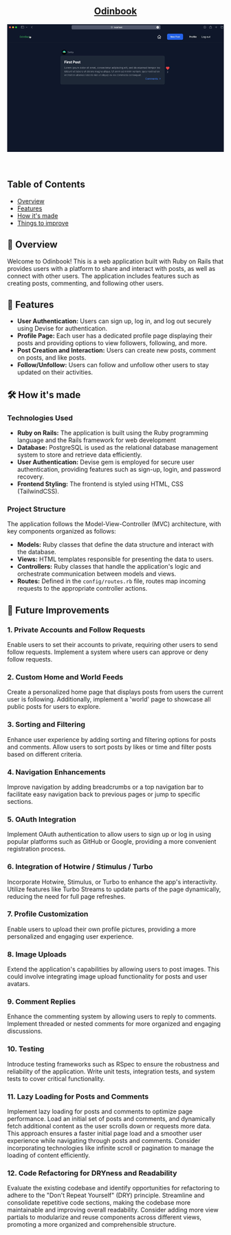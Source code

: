 <h2 align="center"><u>Odinbook</u></h2>

![odinbook preview](app/assets/images/odinbookpreviewV1.gif)

<p align="center">
<br>
</p>


## Table of Contents
+ [Overview](#overview)
+ [Features](#features)
+ [How it's made](#how_its_made)
+ [Things to improve](#things_to_improve)


## 📖 Overview <a name = "overview"></a>

Welcome to Odinbook! This is a web application built with Ruby on Rails that provides users with a platform to share and interact with posts, as well as connect with other users. The application includes features such as creating posts, commenting, and following other users.


## 🚀 Features <a name = "features"></a>

- **User Authentication:** Users can sign up, log in, and log out securely using Devise for authentication.
- **Profile Page:** Each user has a dedicated profile page displaying their posts and providing options to view followers, following, and more.
- **Post Creation and Interaction:** Users can create new posts, comment on posts, and like posts.
- **Follow/Unfollow:** Users can follow and unfollow other users to stay updated on their activities.


## 🛠️ How it's made <a name = "how_its_made"></a>

### Technologies Used

- **Ruby on Rails:** The application is built using the Ruby programming language and the Rails framework for web development
- **Database:** PostgreSQL is used as the relational database management system to store and retrieve data efficiently.
- **User Authentication:** Devise gem is employed for secure user authentication, providing features such as sign-up, login, and password recovery.
- **Frontend Styling:** The frontend is styled using HTML, CSS (TailwindCSS).

### Project Structure

The application follows the Model-View-Controller (MVC) architecture, with key components organized as follows:

- **Models:** Ruby classes that define the data structure and interact with the database.
- **Views:** HTML templates responsible for presenting the data to users.
- **Controllers:** Ruby classes that handle the application's logic and orchestrate communication between models and views.
- **Routes:** Defined in the ```config/routes.rb``` file, routes map incoming requests to the appropriate controller actions.


## 🚧 Future Improvements <a name = "future_improvements"></a>

### 1. Private Accounts and Follow Requests

Enable users to set their accounts to private, requiring other users to send follow requests. Implement a system where users can approve or deny follow requests.

### 2. Custom Home and World Feeds

Create a personalized home page that displays posts from users the current user is following. Additionally, implement a 'world' page to showcase all public posts for users to explore.

### 3. Sorting and Filtering

Enhance user experience by adding sorting and filtering options for posts and comments. Allow users to sort posts by likes or time and filter posts based on different criteria.

### 4. Navigation Enhancements

Improve navigation by adding breadcrumbs or a top navigation bar to facilitate easy navigation back to previous pages or jump to specific sections.

### 5. OAuth Integration

Implement OAuth authentication to allow users to sign up or log in using popular platforms such as GitHub or Google, providing a more convenient registration process.

### 6. Integration of Hotwire / Stimulus / Turbo

Incorporate Hotwire, Stimulus, or Turbo to enhance the app's interactivity. Utilize features like Turbo Streams to update parts of the page dynamically, reducing the need for full page refreshes.

### 7. Profile Customization

Enable users to upload their own profile pictures, providing a more personalized and engaging user experience.

### 8. Image Uploads

Extend the application's capabilities by allowing users to post images. This could involve integrating image upload functionality for posts and user avatars.

### 9. Comment Replies

Enhance the commenting system by allowing users to reply to comments. Implement threaded or nested comments for more organized and engaging discussions.

### 10. Testing

Introduce testing frameworks such as RSpec to ensure the robustness and reliability of the application. Write unit tests, integration tests, and system tests to cover critical functionality.

### 11. Lazy Loading for Posts and Comments

Implement lazy loading for posts and comments to optimize page performance. Load an initial set of posts and comments, and dynamically fetch additional content as the user scrolls down or requests more data. This approach ensures a faster initial page load and a smoother user experience while navigating through posts and comments. Consider incorporating technologies like infinite scroll or pagination to manage the loading of content efficiently.

### 12. Code Refactoring for DRYness and Readability

Evaluate the existing codebase and identify opportunities for refactoring to adhere to the "Don't Repeat Yourself" (DRY) principle. Streamline and consolidate repetitive code sections, making the codebase more maintainable and improving overall readability. Consider adding more view partials to modularize and reuse components across different views, promoting a more organized and comprehensible structure.

